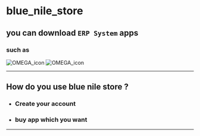 # blue_nile_store

## you can download `ERP System` apps 
### such as

<img src="https://github.com/AymanPhysics/OMEGA/blob/master/OMEGA/Icons/Omega%20Logo%204.ico" alt="OMEGA_icon" title="OMEGA_icon">
<img src="https://github.com/AymanPhysics/OMEGA/blob/master/OMEGA/Icons/Omega%20Icon%20-%20Copy.jpg" alt="OMEGA_icon" title="OMEGA_icon">

_______________________________________________________

## How do you use blue nile store ?

* ### Create your account
* ### buy  app which you want

________________________________________________________
